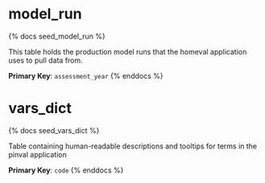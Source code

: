 # model_run

{% docs seed_model_run %}

This table holds the production model runs that the homeval application uses to pull data from.

**Primary Key**: `assessment_year`
{% enddocs %}

# vars_dict

{% docs seed_vars_dict %}

Table containing human-readable descriptions and tooltips for terms in the pinval application

**Primary Key**: `code`
{% enddocs %}
